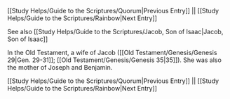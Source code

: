 [[Study Helps/Guide to the Scriptures/Quorum|Previous Entry]]  ||  [[Study Helps/Guide to the Scriptures/Rainbow|Next Entry]]

 See also [[Study Helps/Guide to the Scriptures/Jacob, Son of Isaac|Jacob, Son of Isaac]]

 In the Old Testament, a wife of Jacob ([[Old Testament/Genesis/Genesis 29|Gen. 29-31]]; [[Old Testament/Genesis/Genesis 35|35]]). She was also the mother of Joseph and Benjamin.

[[Study Helps/Guide to the Scriptures/Quorum|Previous Entry]]  ||  [[Study Helps/Guide to the Scriptures/Rainbow|Next Entry]]